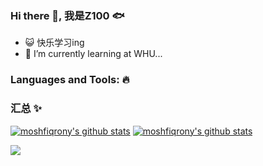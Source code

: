 
<!--
**ZhangZ100/ZhangZ100** is a ✨ _special_ ✨ repository because its `README.md` (this file) appears on your GitHub profile.

Here are some ideas to get you started:

- 🔭 I’m currently working on ...
- 🌱 I’m currently learning ...
- 👯 I’m looking to collaborate on ...
- 🤔 I’m looking for help with ...
- 💬 Ask me about ...
- 📫 How to reach me: ...
- 😄 Pronouns: ...
- ⚡ Fun fact: ...
-->

### Hi there 👋,  我是Z100 🐟

- 😺 快乐学习ing
- 🌱 I’m currently learning at WHU...

### Languages and Tools: 🔥


### 汇总 ✨
[![moshfiqrony's github stats](https://github-readme-stats.vercel.app/api?username=ZhagnZ100&theme=dark&show_icons=true)](https://github.com/ZhagnZ100)
[![moshfiqrony's github stats](https://github-readme-stats.vercel.app/api/pin/?username=ZhagnZ100&repo=awesome-bd-readme-profile&theme=dark)](https://github.com/ZhagnZ100)

![](https://profile-counter.glitch.me/ZhagnZ100/count.svg)
